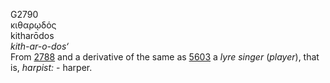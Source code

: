 <body>
  <p>G2790<br>  κιθαρῳδός  <br> kitharōdos  <br><i>kith-ar-o-dos‘ </i><br>From <a href="g2788.htm">2788</a> and a derivative of the same as <a href="g5603.htm">5603</a>  a <i>lyre</i> <i>singer</i> (<i>player</i>), that is, <i>harpist:</i> - harper.<br></p>
 </body>